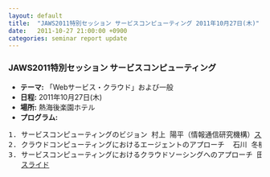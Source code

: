 ```yaml
---
layout: default
title:  "JAWS2011特別セッション サービスコンピューティング 2011年10月27日(木)"
date:   2011-10-27 21:00:00 +0900
categories: seminar report update
---
```


### JAWS2011特別セッション サービスコンピューティング
- __テーマ:__ 「Webサービス・クラウド」および一般
- __日程:__ 2011年10月27日(木)
- __場所:__ 熱海後楽園ホテル
- __プログラム:__


<pre>
1. サービスコンピューティングのビジョン 村上 陽平（情報通信研究機構）<a href="/assets/file/20111027/jaws2011_murakami.pdf">スライド</a>
2. クラウドコンピューティングにおけるエージェントのアプローチ  石川 冬樹（国立情報学研究所）<a href="/assets/file/20111027/jaws2011_ishikawa.pdf">スライド</a>
3. サービスコンピューティングにおけるクラウドソーシングへのアプローチ 田仲 正弘（情報通信研究機構）
   <a href="/assets/file/20111027/jaws2011_tanaka.pdf">スライド</a>
</pre>

